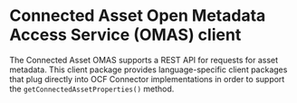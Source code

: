 <!-- SPDX-License-Identifier: Apache-2.0 -->

# Connected Asset Open Metadata Access Service (OMAS) client

The Connected Asset OMAS supports a REST API for requests for asset metadata.
This client package provides language-specific client packages that plug
directly into OCF Connector implementations in order to support the
`getConnectedAssetProperties()` method.
